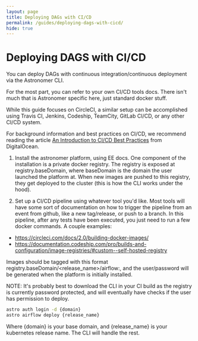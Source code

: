 ```yaml
---
layout: page
title: Deploying DAGs with CI/CD
permalink: /guides/deploying-dags-with-cicd/
hide: true
---
```


# Deploying DAGS with CI/CD

You can deploy DAGs with continuous integration/continuous
deployment via the Astronomer CLI.

For the most part, you can refer to your own CI/CD tools docs.
There isn't much that is Astronomer specific here, just standard
docker stuff.

While this guide focuses on CircleCI, a similar setup can be
accomplished using Travis CI, Jenkins, Codeship, TeamCity,
GitLab CI/CD, or any other CI/CD system.

For background information and best practices on CI/CD, we
recommend reading the article
[An Introduction to CI/CD Best Practices][0] from DigitalOcean.

1. Install the astronomer platform, using EE docs. One component of
  the installation is a private docker registry. The registry is
  exposed at registry.baseDomain, where baseDomain is the domain
  the user launched the platform at. When new images are pushed
  to this registry, they get deployed to the cluster (this is how
  the CLI works under the hood).

1. Set up a CI/CD pipeline using whatever tool you'd like. Most
  tools will have some sort of documentation on how to trigger the
  pipeline from an event from github, like a new tag/release, or
  push to a branch. In this pipeline, after any tests have been
  executed, you just need to run a few docker commands. A couple
  examples:

  * https://circleci.com/docs/2.0/building-docker-images/
  * https://documentation.codeship.com/pro/builds-and-configuration/image-registries/#custom--self-hosted-registry

  Images should be tagged with this format
  registry.baseDomain/<release_name>/airflow:<version>, and the
  user/password will be generated when the platform is initially
  installed.

NOTE: It's probably best to download the CLI in your CI build as
the registry is currently password protected, and will eventually
have checks if the user has permission to deploy.

```bash
astro auth login -d {domain}
astro airflow deploy {release_name}
```

Where {domain} is your base domain, and {release_name} is
your kubernetes release name. The CLI will handle the rest.

[0]: https://www.digitalocean.com/community/tutorials/an-introduction-to-ci-cd-best-practices
